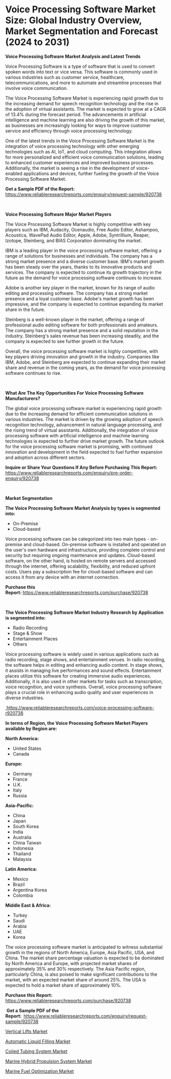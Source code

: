 <p><h1>Voice Processing Software Market Size: Global Industry Overview, Market Segmentation and Forecast (2024 to 2031)</h1></p><p><strong>Voice Processing Software Market Analysis and Latest Trends</strong></p>
<p><p>Voice Processing Software is a type of software that is used to convert spoken words into text or vice versa. This software is commonly used in various industries such as customer service, healthcare, telecommunications, and more to automate and streamline processes that involve voice communication.</p><p>The Voice Processing Software Market is experiencing rapid growth due to the increasing demand for speech recognition technology and the rise in the adoption of virtual assistants. The market is expected to grow at a CAGR of 13.4% during the forecast period. The advancements in artificial intelligence and machine learning are also driving the growth of this market, as businesses are increasingly looking for ways to improve customer service and efficiency through voice processing technology.</p><p>One of the latest trends in the Voice Processing Software Market is the integration of voice processing technology with other emerging technologies such as AI, IoT, and cloud computing. This integration allows for more personalized and efficient voice communication solutions, leading to enhanced customer experiences and improved business processes. Additionally, the market is seeing a rise in the development of voice-enabled applications and devices, further fueling the growth of the Voice Processing Software Market.</p></p>
<p><strong>Get a Sample PDF of the Report:&nbsp;</strong> <a href="https://www.reliableresearchreports.com/enquiry/request-sample/920738">https://www.reliableresearchreports.com/enquiry/request-sample/920738</a></p>
<p>&nbsp;</p>
<p><strong>Voice Processing Software Major Market Players</strong></p>
<p><p>The Voice Processing Software Market is highly competitive with key players such as IBM, Audacity, Ocenaudio, Free Audio Editor, Ashampoo, Acoustica, WavePad Audio Editor, Apple, Adobe, Syntrillium, Reaper, Izotope, Steinberg, and BIAS Corporation dominating the market. </p><p>IBM is a leading player in the voice processing software market, offering a range of solutions for businesses and individuals. The company has a strong market presence and a diverse customer base. IBM's market growth has been steady over the years, thanks to its innovative products and services. The company is expected to continue its growth trajectory in the future as the demand for voice processing software continues to increase.</p><p>Adobe is another key player in the market, known for its range of audio editing and processing software. The company has a strong market presence and a loyal customer base. Adobe's market growth has been impressive, and the company is expected to continue expanding its market share in the future.</p><p>Steinberg is a well-known player in the market, offering a range of professional audio editing software for both professionals and amateurs. The company has a strong market presence and a solid reputation in the industry. Steinberg's sales revenue has been increasing steadily, and the company is expected to see further growth in the future.</p><p>Overall, the voice processing software market is highly competitive, with key players driving innovation and growth in the industry. Companies like IBM, Adobe, and Steinberg are expected to continue expanding their market share and revenue in the coming years, as the demand for voice processing software continues to rise.</p></p>
<p>&nbsp;</p>
<p><strong>What Are The Key Opportunities For Voice Processing Software Manufacturers?</strong></p>
<p><p>The global voice processing software market is experiencing rapid growth due to the increasing demand for efficient communication solutions in various industries. The market is driven by the growing adoption of speech recognition technology, advancement in natural language processing, and the rising trend of virtual assistants. Additionally, the integration of voice processing software with artificial intelligence and machine learning technologies is expected to further drive market growth. The future outlook for the voice processing software market is promising, with continued innovation and development in the field expected to fuel further expansion and adoption across different sectors.</p></p>
<p><strong>Inquire or Share Your Questions If Any Before Purchasing This Report:</strong> <a href="https://www.reliableresearchreports.com/enquiry/pre-order-enquiry/920738">https://www.reliableresearchreports.com/enquiry/pre-order-enquiry/920738</a></p>
<p>&nbsp;</p>
<p><strong>Market Segmentation</strong></p>
<p><strong>The Voice Processing Software Market Analysis by types is segmented into:</strong></p>
<p><ul><li>On-Premise</li><li>Cloud-based</li></ul></p>
<p><p>Voice processing software can be categorized into two main types - on-premise and cloud-based. On-premise software is installed and operated on the user's own hardware and infrastructure, providing complete control and security but requiring ongoing maintenance and updates. Cloud-based software, on the other hand, is hosted on remote servers and accessed through the internet, offering scalability, flexibility, and reduced upfront costs. Users pay a subscription fee for cloud-based software and can access it from any device with an internet connection.</p></p>
<p><strong>Purchase this Report:&nbsp;</strong><a href="https://www.reliableresearchreports.com/purchase/920738">https://www.reliableresearchreports.com/purchase/920738</a></p>
<p>&nbsp;</p>
<p><strong>The Voice Processing Software Market Industry Research by Application is segmented into:</strong></p>
<p><ul><li>Radio Recording</li><li>Stage & Show</li><li>Entertainment Places</li><li>Others</li></ul></p>
<p><p>Voice processing software is widely used in various applications such as radio recording, stage shows, and entertainment venues. In radio recording, the software helps in editing and enhancing audio content. In stage shows, it assists in managing live performances and sound effects. Entertainment places utilize this software for creating immersive audio experiences. Additionally, it is also used in other markets for tasks such as transcription, voice recognition, and voice synthesis. Overall, voice processing software plays a crucial role in enhancing audio quality and user experiences in diverse industries.</p></p>
<p><a href="https://www.reliableresearchreports.com/voice-processing-software-r920738">&nbsp;https://www.reliableresearchreports.com/voice-processing-software-r920738</a></p>
<p><strong>In terms of Region, the Voice Processing Software Market Players available by Region are:</strong></p>
<p>
    <p> <strong> North America: </strong>
        <ul>
            <li>United States</li>
            <li>Canada</li>
        </ul>
        </p> 
    <p> <strong> Europe: </strong>
        <ul>
            <li>Germany</li>
            <li>France</li>
            <li>U.K.</li>
            <li>Italy</li>
            <li>Russia</li>
        </ul>
        </p> 
    <p> <strong> Asia-Pacific: </strong>
        <ul>
            <li>China</li>
            <li>Japan</li>
            <li>South Korea</li>
            <li>India</li>
            <li>Australia</li>
            <li>China Taiwan</li>
            <li>Indonesia</li>
            <li>Thailand</li>
            <li>Malaysia</li>
        </ul>
        </p> 
    <p> <strong> Latin America: </strong>
        <ul>
            <li>Mexico</li>
            <li>Brazil</li>
            <li>Argentina Korea</li>
            <li>Colombia</li>
        </ul>
        </p> 
    <p> <strong> Middle East & Africa: </strong>
        <ul>
            <li>Turkey</li>
            <li>Saudi</li>
            <li>Arabia</li>
            <li>UAE</li>
            <li>Korea</li>
        </ul>
    </p>
    </p>
<p><p>The voice processing software market is anticipated to witness substantial growth in the regions of North America, Europe, Asia Pacific, USA, and China. The market share percentage valuation is expected to be dominated by North America and Europe, with projected market shares of approximately 35% and 30% respectively. The Asia Pacific region, particularly China, is also poised to make significant contributions to the market, with an expected market share of around 25%. The USA is expected to hold a market share of approximately 10%.</p></p>
<p><strong>Purchase this Report: </strong><a href="https://www.reliableresearchreports.com/purchase/920738">https://www.reliableresearchreports.com/purchase/920738</a></p>
<p>&nbsp;<strong>Get a Sample PDF of the Report:&nbsp;&nbsp;</strong><a href="https://www.reliableresearchreports.com/enquiry/request-sample/920738">https://www.reliableresearchreports.com/enquiry/request-sample/920738</a></p>
<p><strong></strong></p>
<p><p><a href="https://medium.com/@graciakennyta2311/vertical-lifts-industry-analysis-report-its-market-size-growing-with-a-cagr-of-11-9-db6740002bbd">Vertical Lifts Market</a></p><p><a href="https://medium.com/@hernandezdorothy026/automatic-liquid-filling-market-global-market-insights-and-sales-trends-2024-to-2031-d8398fa6674e">Automatic Liquid Filling Market</a></p><p><a href="https://medium.com/@janetchuaf36/future-trends-in-global-coiled-tubing-system-market-market-insights-and-analysis-from-2024-to-2031-35d77797e518">Coiled Tubing System Market</a></p><p><a href="https://github.com/AKSHATREPORTPRIME/Market-Research-Report-List-5/blob/main/marine-hybrid-propulsion-system-market.md">Marine Hybrid Propulsion System Market</a></p><p><a href="https://github.com/eliyamanson4561/Market-Research-Report-List-1/blob/main/marine-fuel-optimization-market.md">Marine Fuel Optimization Market</a></p></p>
